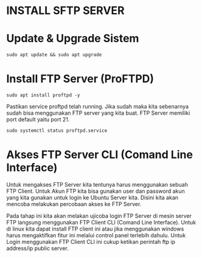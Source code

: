 # INSTALL SFTP SERVER
# Update & Upgrade Sistem
```
sudo apt update && sudo apt upgrade
```
# Install FTP Server (ProFTPD)
```
sudo apt install proftpd -y
```
Pastikan service proftpd telah running. Jika sudah maka kita sebenarnya sudah bisa menggunakan FTP server yang kita buat. FTP Server memiliki port default yaitu port 21.
```
sudo systemctl status proftpd.service
```
# Akses FTP Server CLI (Comand Line Interface)
Untuk mengakses FTP Server kita tentunya harus menggunakan sebuah FTP Client. Untuk Akun FTP kita bisa gunakan user dan password akun yang kita gunakan untuk login ke Ubuntu Server kita. Disini kita akan mencoba melakukan percobaan akses ke FTP Server.

Pada tahap ini kita akan melakan ujicoba login FTP Server di mesin server FTP langsung menggunakan FTP Client CLI (Comand Line Interface). Untuk di linux kita dapat install FTP client ini atau jika menggunakan windows harus mengaktifkan fitur ini melalui control panel terlebih dahulu. Untuk Login menggunakan FTP Client CLI ini cukup ketikan perintah ftp ip address/ip public server.
